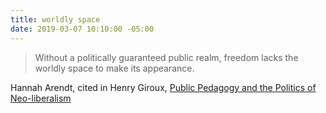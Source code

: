 ```yaml
---
title: worldly space
date: 2019-03-07 10:10:00 -05:00
---
```


>Without a politically guaranteed public realm, freedom lacks the worldly space to make its appearance.

Hannah Arendt, cited in Henry Giroux, [Public Pedagogy and the Politics of Neo-liberalism](http://www.cws.illinois.edu/iprhdigitalliteracies/GirouxPublicPFinE2004.pdf)
